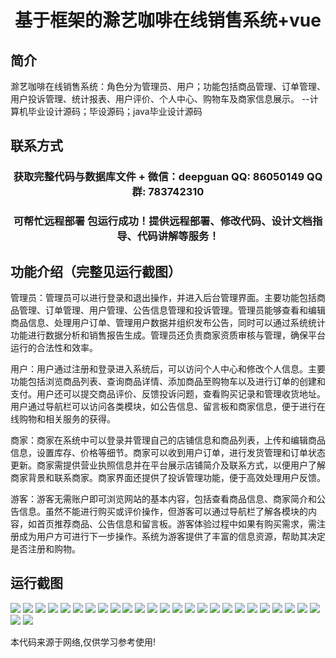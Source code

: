 <p><h1 align="center">基于框架的滁艺咖啡在线销售系统+vue</h1></p>

## 简介
滁艺咖啡在线销售系统：角色分为管理员、用户；功能包括商品管理、订单管理、用户投诉管理、统计报表、用户评价、个人中心、购物车及商家信息展示。    --计算机毕业设计源码；毕设源码；java毕业设计源码


## 联系方式
<p><h3 align="center">获取完整代码与数据库文件 + 微信：deepguan QQ: 86050149 QQ群: 783742310</h3></p>
<p><h3 align="center">可帮忙远程部署 包运行成功！提供远程部署、修改代码、设计文档指导、代码讲解等服务！</h3></p>

## 功能介绍（完整见运行截图）
管理员：管理员可以进行登录和退出操作，并进入后台管理界面。主要功能包括商品管理、订单管理、用户管理、公告信息管理和投诉管理。管理员能够查看和编辑商品信息、处理用户订单、管理用户数据并组织发布公告，同时可以通过系统统计功能进行数据分析和销售报告生成。管理员还负责商家资质审核与管理，确保平台运行的合法性和效率。

用户：用户通过注册和登录进入系统后，可以访问个人中心和修改个人信息。主要功能包括浏览商品列表、查询商品详情、添加商品至购物车以及进行订单的创建和支付。用户还可以提交商品评价、反馈投诉问题，查看购买记录和管理收货地址。用户通过导航栏可以访问各类模块，如公告信息、留言板和商家信息，便于进行在线购物和相关服务的获得。

商家：商家在系统中可以登录并管理自己的店铺信息和商品列表，上传和编辑商品信息，设置库存、价格等细节。商家可以收到用户订单，进行发货管理和订单状态更新。商家需提供营业执照信息并在平台展示店铺简介及联系方式，以便用户了解商家背景和联系商家。商家界面还提供了投诉管理功能，便于高效处理用户反馈。

游客：游客无需账户即可浏览网站的基本内容，包括查看商品信息、商家简介和公告信息。虽然不能进行购买或评价操作，但游客可以通过导航栏了解各模块的内容，如首页推荐商品、公告信息和留言板。游客体验过程中如果有购买需求，需注册成为用户方可进行下一步操作。系统为游客提供了丰富的信息资源，帮助其决定是否注册和购物。


## 运行截图
![](https://bs-1329754181.cos.ap-shanghai.myqcloud.com/ssm/ChuyiCoffeeOnlineSalesSystem/img/001.jpg)
![](https://bs-1329754181.cos.ap-shanghai.myqcloud.com/ssm/ChuyiCoffeeOnlineSalesSystem/img/002.jpg)
![](https://bs-1329754181.cos.ap-shanghai.myqcloud.com/ssm/ChuyiCoffeeOnlineSalesSystem/img/003.jpg)
![](https://bs-1329754181.cos.ap-shanghai.myqcloud.com/ssm/ChuyiCoffeeOnlineSalesSystem/img/004.jpg)
![](https://bs-1329754181.cos.ap-shanghai.myqcloud.com/ssm/ChuyiCoffeeOnlineSalesSystem/img/005.jpg)
![](https://bs-1329754181.cos.ap-shanghai.myqcloud.com/ssm/ChuyiCoffeeOnlineSalesSystem/img/006.jpg)
![](https://bs-1329754181.cos.ap-shanghai.myqcloud.com/ssm/ChuyiCoffeeOnlineSalesSystem/img/007.jpg)
![](https://bs-1329754181.cos.ap-shanghai.myqcloud.com/ssm/ChuyiCoffeeOnlineSalesSystem/img/008.jpg)
![](https://bs-1329754181.cos.ap-shanghai.myqcloud.com/ssm/ChuyiCoffeeOnlineSalesSystem/img/009.jpg)
![](https://bs-1329754181.cos.ap-shanghai.myqcloud.com/ssm/ChuyiCoffeeOnlineSalesSystem/img/010.jpg)
![](https://bs-1329754181.cos.ap-shanghai.myqcloud.com/ssm/ChuyiCoffeeOnlineSalesSystem/img/011.jpg)
![](https://bs-1329754181.cos.ap-shanghai.myqcloud.com/ssm/ChuyiCoffeeOnlineSalesSystem/img/012.jpg)
![](https://bs-1329754181.cos.ap-shanghai.myqcloud.com/ssm/ChuyiCoffeeOnlineSalesSystem/img/013.jpg)
![](https://bs-1329754181.cos.ap-shanghai.myqcloud.com/ssm/ChuyiCoffeeOnlineSalesSystem/img/014.jpg)
![](https://bs-1329754181.cos.ap-shanghai.myqcloud.com/ssm/ChuyiCoffeeOnlineSalesSystem/img/015.jpg)
![](https://bs-1329754181.cos.ap-shanghai.myqcloud.com/ssm/ChuyiCoffeeOnlineSalesSystem/img/016.jpg)
![](https://bs-1329754181.cos.ap-shanghai.myqcloud.com/ssm/ChuyiCoffeeOnlineSalesSystem/img/017.jpg)
![](https://bs-1329754181.cos.ap-shanghai.myqcloud.com/ssm/ChuyiCoffeeOnlineSalesSystem/img/018.jpg)
![](https://bs-1329754181.cos.ap-shanghai.myqcloud.com/ssm/ChuyiCoffeeOnlineSalesSystem/img/019.jpg)
![](https://bs-1329754181.cos.ap-shanghai.myqcloud.com/ssm/ChuyiCoffeeOnlineSalesSystem/img/020.jpg)
![](https://bs-1329754181.cos.ap-shanghai.myqcloud.com/ssm/ChuyiCoffeeOnlineSalesSystem/img/021.jpg)
![](https://bs-1329754181.cos.ap-shanghai.myqcloud.com/ssm/ChuyiCoffeeOnlineSalesSystem/img/022.jpg)
![](https://bs-1329754181.cos.ap-shanghai.myqcloud.com/ssm/ChuyiCoffeeOnlineSalesSystem/img/023.jpg)
![](https://bs-1329754181.cos.ap-shanghai.myqcloud.com/ssm/ChuyiCoffeeOnlineSalesSystem/img/024.jpg)
![](https://bs-1329754181.cos.ap-shanghai.myqcloud.com/ssm/ChuyiCoffeeOnlineSalesSystem/img/025.jpg)
![](https://bs-1329754181.cos.ap-shanghai.myqcloud.com/ssm/ChuyiCoffeeOnlineSalesSystem/img/026.jpg)
![](https://bs-1329754181.cos.ap-shanghai.myqcloud.com/ssm/ChuyiCoffeeOnlineSalesSystem/img/027.jpg)

<p>本代码来源于网络,仅供学习参考使用!</p>
